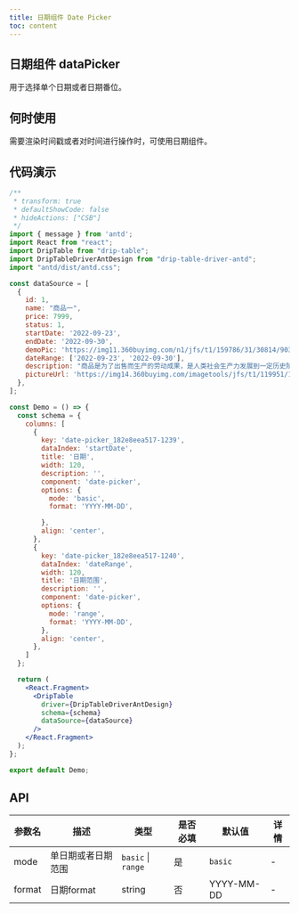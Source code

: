 ```yaml
---
title: 日期组件 Date Picker
toc: content
---
```


## 日期组件 dataPicker

用于选择单个日期或者日期番位。

## 何时使用

需要渲染时间戳或者对时间进行操作时，可使用日期组件。

## 代码演示

```jsx
/**
 * transform: true
 * defaultShowCode: false
 * hideActions: ["CSB"]
 */
import { message } from 'antd';
import React from "react";
import DripTable from "drip-table";
import DripTableDriverAntDesign from "drip-table-driver-antd";
import "antd/dist/antd.css";

const dataSource = [
  {
    id: 1,
    name: "商品一",
    price: 7999,
    status: 1,
    startDate: '2022-09-23',
    endDate: '2022-09-30',
    demoPic: 'https://img11.360buyimg.com/n1/jfs/t1/159786/31/30814/90307/6343dea0E9d5574ae/12d488e175b2525f.jpg.avif',
    dateRange: ['2022-09-23', '2022-09-30'],
    description: "商品是为了出售而生产的劳动成果，是人类社会生产力发展到一定历史阶段的产物，是用于交换的劳动产品。",
    pictureUrl: 'https://img14.360buyimg.com/imagetools/jfs/t1/119951/14/21336/15771/6218427eE68f8f468/e0647b9b7507755d.png',
  },
];

const Demo = () => {
  const schema = {
    columns: [
      {
        key: 'date-picker_182e8eea517-1239',
        dataIndex: 'startDate',
        title: '日期',
        width: 120,
        description: '',
        component: 'date-picker',
        options: {
          mode: 'basic',
          format: 'YYYY-MM-DD',

        },
        align: 'center',
      },
      {
        key: 'date-picker_182e8eea517-1240',
        dataIndex: 'dateRange',
        width: 120,
        title: '日期范围',
        description: '',
        component: 'date-picker',
        options: {
          mode: 'range',
          format: 'YYYY-MM-DD',
        },
        align: 'center',
      },
    ]
  };

  return (
    <React.Fragment>
      <DripTable
        driver={DripTableDriverAntDesign}
        schema={schema}
        dataSource={dataSource}
      />
    </React.Fragment>
  );
};

export default Demo;
```


## API

| 参数名 | 描述 | 类型 | 是否必填 | 默认值 | 详情 |
| ----- | ---- | ---- | ------ | ---- | ---- |
| mode | 单日期或者日期范围 | `basic` \| `range` | 是 | `basic` | - |
| format | 日期format | string | 否 | YYYY-MM-DD | - |
